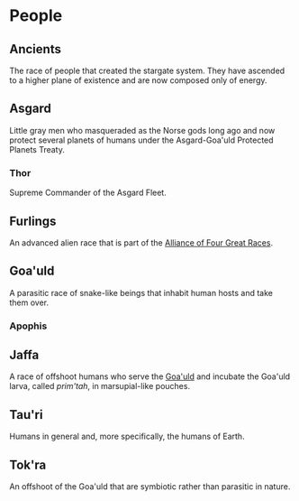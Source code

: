 # People

## Ancients

The race of people that created the stargate system. They have ascended to a higher plane of existence and are now composed only of energy.

## Asgard

Little gray men who masqueraded as the Norse gods long ago and now protect several planets of humans under the Asgard-Goa'uld Protected Planets Treaty.

### Thor

Supreme Commander of the Asgard Fleet.

## Furlings

An advanced alien race that is part of the [Alliance of Four Great Races](http://stargate.wikia.com/wiki/Alliance_of_Four_Great_Races).

## Goa'uld

A parasitic race of snake-like beings that inhabit human hosts and take them over.

### Apophis

## Jaffa

A race of offshoot humans who serve the [Goa'uld](#goauld) and incubate the Goa'uld larva, called _prim'tah_, in marsupial-like pouches.

## Tau'ri

Humans in general and, more specifically, the humans of Earth.

## Tok'ra

An offshoot of the Goa'uld that are symbiotic rather than parasitic in nature.
